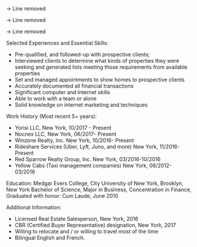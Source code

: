 -> Line removed

-> Line removed

-> Line removed

Selected Experiences and Essential Skills:
* Pre-qualified, and followed-up with prospective clients; 
* Interviewed clients to determine what kinds of properties they were seeking and generated lists meeting those requirements from available properties
* Set and managed appointments to show homes to prospective clients
*  Accurately documented all financial transactions
* Significant computer and Internet skills
* Able to work with a team or alone
* Solid knowledge on internet marketing and techniques



Work History (Most recent 5+ years):
* Yorisi LLC, New York, 10/2017 - Present 
* Nocnex LLC, New York, 06/2017- Present 
* Winzone Realty, Inc. New York, 10/2016- Present 
* Rideshare Services (Uber, Lyft, Juno, and more) New York, 11/2016- Present 
* Red Sparrow Realty Group, Inc. New York, 03/2016-10/2016 
* Yellow Cabs (Taxi management companies) New York, 08/2012- 03/2016 

Education:
Medgar Evers College, City University of New York, Brooklyn, New York
Bachelor of Science, Major in Business, Concentration in Finance, 
Graduated with honor: Cum Laude, June 2010

Additional Information:
* Licensed Real Estate Salesperson, New York, 2016
* CBR (Certified Buyer Representative) designation, New York, 2017
* Willing to relocate and / or willing to travel most of the time
* Bilingual English and French.
